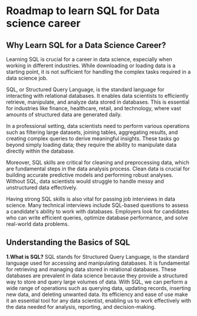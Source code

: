 # Roadmap to learn SQL for Data science career

## Why Learn SQL for a Data Science Career?
Learning SQL is crucial for a career in data science, especially when working in different industries. While downloading or loading data is a starting point, it is not sufficient for handling the complex tasks required in a data science job.

SQL, or Structured Query Language, is the standard language for interacting with relational databases. It enables data scientists to efficiently retrieve, manipulate, and analyze data stored in databases. This is essential for industries like finance, healthcare, retail, and technology, where vast amounts of structured data are generated daily.

In a professional setting, data scientists need to perform various operations such as filtering large datasets, joining tables, aggregating results, and creating complex queries to derive meaningful insights. These tasks go beyond simply loading data; they require the ability to manipulate data directly within the database.

Moreover, SQL skills are critical for cleaning and preprocessing data, which are fundamental steps in the data analysis process. Clean data is crucial for building accurate predictive models and performing robust analyses. Without SQL, data scientists would struggle to handle messy and unstructured data effectively.

Having strong SQL skills is also vital for passing job interviews in data science. Many technical interviews include SQL-based questions to assess a candidate's ability to work with databases. Employers look for candidates who can write efficient queries, optimize database performance, and solve real-world data problems.


## Understanding the Basics of SQL

**1.What is SQL?**
SQL stands for Structured Query Language, is the standard language used for accessing and manipulating databases. It is fundamental for retrieving and managing data stored in relational databases. These databases are prevalent in data science because they provide a structured way to store and query large volumes of data. With SQL, we can perform a wide range of operations such as querying data, updating records, inserting new data, and deleting unwanted data. Its efficiency and ease of use make it an essential tool for any data scientist, enabling us to work effectively with the data needed for analysis, reporting, and decision-making.


